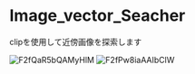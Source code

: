 # Image_vector_Seacher

clipを使用して近傍画像を探索します

![F2fQaR5bQAMyHlM](https://github.com/takosama/Image_vector_Seacher/assets/16166677/5b24b8bd-a733-4f42-9b2f-e73fcf1faa08)
![F2fPw8iaAAIbClW](https://github.com/takosama/Image_vector_Seacher/assets/16166677/8af0b2f0-67fd-4256-a808-fbbe483c4f07)

